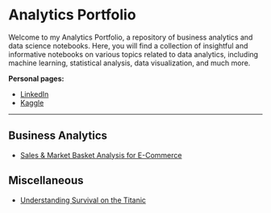 # Analytics Portfolio

Welcome to my Analytics Portfolio, a repository of business analytics and data science notebooks. Here, you will find a collection of insightful and informative notebooks on various topics related to data analytics, including machine learning, statistical analysis, data visualization, and much more.

**Personal pages:**

* [LinkedIn](https://www.linkedin.com/in/antonio-buzzelli/)
* [Kaggle](https://www.kaggle.com/antobzzll)

---

## Business Analytics

* [Sales & Market Basket Analysis for E-Commerce](./Business%20Analytics/Market%20Basket%20Analysis/e-commerce-analytics.ipynb)

## Miscellaneous

* [Understanding Survival on the Titanic](./Classic%20datasets/Titanic/titanic.ipynb)
